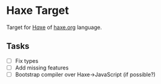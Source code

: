 # Haxe Target

Target for [H*a*xe](https://en.wikipedia.org/wiki/Haxe) of [haxe.org](https://haxe.org) language.

## Tasks

- [ ] Fix types
- [ ] Add missing features
- [ ] Bootstrap compiler over Haxe->JavaScript (if possible?)
